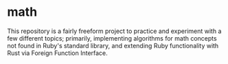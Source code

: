 # math
This repository is a fairly freeform project to practice and experiment with a few different topics; primarily, implementing algorithms for math concepts not found in Ruby's standard library, and extending Ruby functionality with Rust via Foreign Function Interface.
